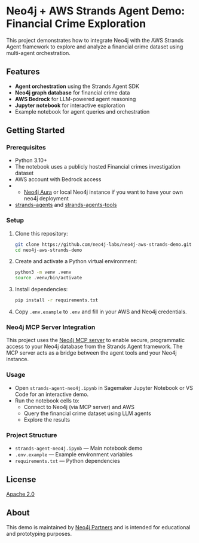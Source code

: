 # Neo4j + AWS Strands Agent Demo: Financial Crime Exploration

This project demonstrates how to integrate Neo4j with the AWS Strands Agent framework to explore and analyze a financial crime dataset using multi-agent orchestration.

## Features
- **Agent orchestration** using the Strands Agent SDK
- **Neo4j graph database** for financial crime data
- **AWS Bedrock** for LLM-powered agent reasoning
- **Jupyter notebook** for interactive exploration
- Example notebook for agent queries and orchestration

## Getting Started

### Prerequisites
- Python 3.10+
- The notebook uses a publicly hosted Financial crimes investigation dataset
- AWS account with Bedrock access
- - [Neo4j Aura](https://neo4j.com/cloud/aura/) or local Neo4j instance if you want to have your own neo4j deployment
- [strands-agents](https://pypi.org/project/strands-agents/) and [strands-agents-tools](https://pypi.org/project/strands-agents-tools/)

### Setup
1. Clone this repository:
   ```sh
   git clone https://github.com/neo4j-labs/neo4j-aws-strands-demo.git
   cd neo4j-aws-strands-demo
   ```
2. Create and activate a Python virtual environment:
   ```sh
   python3 -m venv .venv
   source .venv/bin/activate
   ```
3. Install dependencies:
   ```sh
   pip install -r requirements.txt
   ```
4. Copy `.env.example` to `.env` and fill in your AWS and Neo4j credentials.


### Neo4j MCP Server Integration
This project uses the [Neo4j MCP server](https://github.com/neo4j-contrib/mcp-neo4j) to enable secure, programmatic access to your Neo4j database from the Strands Agent framework. The MCP server acts as a bridge between the agent tools and your Neo4j instance.


### Usage
- Open `strands-agent-neo4j.ipynb` in Sagemaker Jupyter Notebook or VS Code for an interactive demo.
- Run the notebook cells to:
  - Connect to Neo4j (via MCP server) and AWS
  - Query the financial crime dataset using LLM agents
  - Explore the results

### Project Structure
- `strands-agent-neo4j.ipynb` — Main notebook demo
- `.env.example` — Example environment variables
- `requirements.txt` — Python dependencies

## License
[Apache 2.0](LICENSE)

## About
This demo is maintained by [Neo4j Partners](https://github.com/neo4j-partners) and is intended for educational and prototyping purposes.
